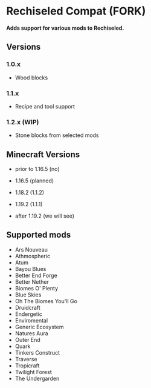 # Rechiseled Compat (FORK)

**Adds support for various mods to Rechiseled.**

## Versions

### 1.0.x
- Wood blocks

### 1.1.x
- Recipe and tool support

### 1.2.x (WIP)
- Stone blocks from selected mods

## Minecraft Versions

* prior to 1.16.5 (no)

* 1.16.5 (planned)

* 1.18.2 (1.1.2)

* 1.19.2 (1.1.1)

* after 1.19.2 (we will see)

## Supported mods
- Ars Nouveau
- Athmospheric
- Atum
- Bayou Blues
- Better End Forge
- Better Nether
- Biomes O' Plenty
- Blue Skies
- Oh The Biomes You'll Go
- Druidcraft
- Endergetic
- Enviromental
- Generic Ecosystem
- Natures Aura
- Outer End
- Quark
- Tinkers Construct
- Traverse
- Tropicraft
- Twilight Forest
- The Undergarden
